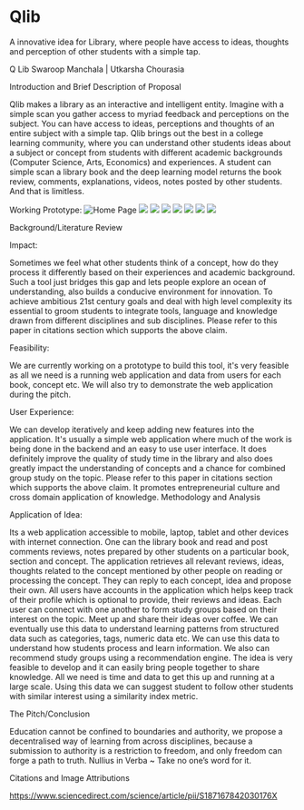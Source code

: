 # Qlib
A innovative idea for Library, where people have access to ideas, thoughts and perception of other students with a simple tap.

Q Lib
Swaroop Manchala | Utkarsha Chourasia


Introduction and Brief Description of Proposal


Qlib makes a library as an interactive and intelligent entity. Imagine with a simple scan you gather access to myriad feedback and perceptions on the subject. You can have access to ideas, perceptions and thoughts of an entire subject with a simple tap. Qlib brings out the best in a college learning community, where you can understand other students ideas about a subject or concept from students with different academic backgrounds (Computer Science, Arts, Economics) and experiences. A student can simple scan a library book and the deep learning model returns the book review, comments, explanations, videos, notes posted by other students. And that is limitless.

Working Prototype:
![Home Page](images/home.jpg)
![](images/signup.jpg)
![](images/welcome.jpg)
![](images/signin.jpg)
![](images/home.jpg)
![](images/scan.jpg)
![](images/addpoint.jpg)
![](images/searchpoint.jpg)


Background/Literature Review


Impact:

Sometimes we feel what other students think of a concept, how do they process it differently based on their experiences and academic background. Such a tool just bridges this gap and lets people explore an ocean of understanding, also builds a conducive environment for innovation. To achieve ambitious 21st century goals and deal with high level complexity its essential to groom students to integrate tools, language and knowledge drawn from different disciplines and sub disciplines. Please refer to this paper in citations section which supports the above claim.

Feasibility:

We are currently working on a prototype to build this tool, it's very feasible as all we need is a running web application and data from users for each book, concept etc. We will also try to demonstrate the web application during the pitch.

User Experience:

We can develop iteratively and keep adding new features into the application. It's usually a simple web application where much of the work is being done in the backend and an easy to use user interface. It does definitely improve the quality of study time in the library and also does greatly impact the understanding of concepts and a chance for combined group study on the topic. Please refer to this paper in citations section
which supports the above claim. It promotes entrepreneurial culture and cross domain application of knowledge.
Methodology and Analysis

Application of Idea:

Its a web application accessible to mobile, laptop, tablet and other devices with internet connection. One can the library book and read and post comments reviews, notes prepared by other students on a particular book, section and concept. The application retrieves all relevant reviews, ideas, thoughts related to the concept mentioned by other people on reading or processing the concept. They can reply to each concept, idea and propose their own.
All users have accounts in the application which helps keep track of their profile which is optional to provide, their reviews and ideas. Each user can connect with one another to form study groups based on their interest on the topic. Meet up and share their ideas over coffee.
We can eventually use this data to understand learning patterns from structured data such as categories, tags, numeric data etc. We can use this data to understand how students process and learn information. We also can recommend study groups using a recommendation engine.
The idea is very feasible to develop and it can easily bring people together to share knowledge. All we need is time and data to get this up and running at a large scale. Using this data we can suggest student to follow other students with similar interest using a similarity index metric.

The Pitch/Conclusion

Education cannot be confined to boundaries and authority, we propose a decentralised way of learning from across disciplines, because a submission to authority is a restriction to freedom, and only freedom can forge a path to truth.
Nullius in Verba ~ Take no one’s word for it.

Citations and Image Attributions

https://www.sciencedirect.com/science/article/pii/S187167842030176X
